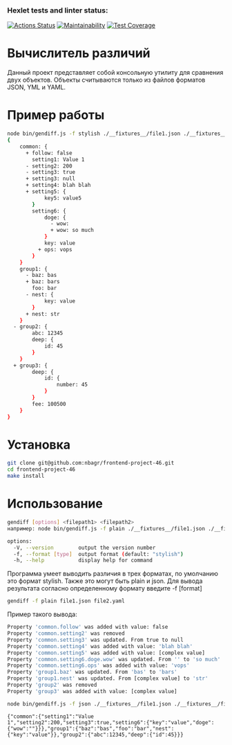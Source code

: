 ### Hexlet tests and linter status:
[![Actions Status](https://github.com/YaroslavDudin/frontend-project-46/actions/workflows/hexlet-check.yml/badge.svg)](https://github.com/YaroslavDudin/frontend-project-46/actions)
[![Maintainability](https://api.codeclimate.com/v1/badges/4a8fdd535f69a4145138/maintainability)](https://codeclimate.com/github/YaroslavDudin/frontend-project-46/maintainability)
[![Test Coverage](https://api.codeclimate.com/v1/badges/4a8fdd535f69a4145138/test_coverage)](https://codeclimate.com/github/YaroslavDudin/frontend-project-46/test_coverage)


# Вычислитель различий

Данный проект представляет собой консольную утилиту для сравнения двух объектов. Объекты считываются только из файлов форматов JSON, YML и YAML.

# Пример работы
```bash
node bin/gendiff.js -f stylish ./__fixtures__/file1.json ./__fixtures__/file2.json
{
    common: {
      + follow: false
        setting1: Value 1
      - setting2: 200
      - setting3: true
      + setting3: null
      + setting4: blah blah
      + setting5: {
            key5: value5
        }
        setting6: {
            doge: {
              - wow:
              + wow: so much
            }
            key: value
          + ops: vops
        }
    }
    group1: {
      - baz: bas
      + baz: bars
        foo: bar
      - nest: {
            key: value
        }
      + nest: str
    }
  - group2: {
        abc: 12345
        deep: {
            id: 45
        }
    }
  + group3: {
        deep: {
            id: {
                number: 45
            }
        }
        fee: 100500
    }
}
```
# Установка

```bash
git clone git@github.com:nbagr/frontend-project-46.git
cd frontend-project-46
make install
```

# Использование

```bash
gendiff [options] <filepath1> <filepath2>
например: node bin/gendiff.js -f plain ./__fixtures__/file1.json ./__fixtures__/file2.json
```

```bash
options:
  -V, --version        output the version number
  -f, --format [type]  output format (default: "stylish")
  -h, --help           display help for command
```

Программа умеет выводить различия в трех форматах, по умолчанию это формат stylish. Также это могут быть plain и json. Для вывода результата согласно определенному формату введите -f [format]

```bash
gendiff -f plain file1.json file2.yaml
```

Пример такого вывода:
```bash
Property 'common.follow' was added with value: false
Property 'common.setting2' was removed
Property 'common.setting3' was updated. From true to null
Property 'common.setting4' was added with value: 'blah blah'
Property 'common.setting5' was added with value: [complex value]
Property 'common.setting6.doge.wow' was updated. From '' to 'so much'
Property 'common.setting6.ops' was added with value: 'vops'
Property 'group1.baz' was updated. From 'bas' to 'bars'
Property 'group1.nest' was updated. From [complex value] to 'str'
Property 'group2' was removed
Property 'group3' was added with value: [complex value]
```

```bash
node bin/gendiff.js -f json ./__fixtures__/file1.json ./__fixtures__/file2.json
```
```
{"common":{"setting1":"Value 1","setting2":200,"setting3":true,"setting6":{"key":"value","doge":{"wow":""}}},"group1":{"baz":"bas","foo":"bar","nest":{"key":"value"}},"group2":{"abc":12345,"deep":{"id":45}}}
```